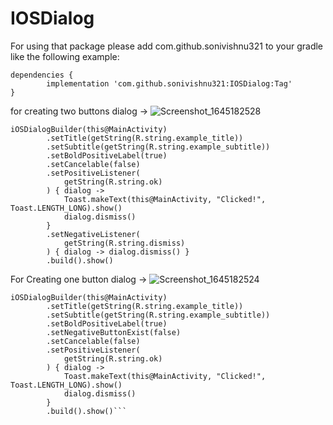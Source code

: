 # IOSDialog 

For using that package please add com.github.sonivishnu321 to your gradle like the following example:

	dependencies {
	        implementation 'com.github.sonivishnu321:IOSDialog:Tag'
	}


for creating two buttons dialog ->
![Screenshot_1645182528](https://user-images.githubusercontent.com/99962380/154672491-435afb43-12d8-46d7-bcc8-61e5eb65d15d.png)

```
iOSDialogBuilder(this@MainActivity)
        .setTitle(getString(R.string.example_title))
        .setSubtitle(getString(R.string.example_subtitle))
        .setBoldPositiveLabel(true)
        .setCancelable(false)
        .setPositiveListener(
            getString(R.string.ok)
        ) { dialog ->
            Toast.makeText(this@MainActivity, "Clicked!", Toast.LENGTH_LONG).show()
            dialog.dismiss()
        }
        .setNegativeListener(
            getString(R.string.dismiss)
        ) { dialog -> dialog.dismiss() }
        .build().show()
   ```
    

        
For Creating one button dialog ->
![Screenshot_1645182524](https://user-images.githubusercontent.com/99962380/154672313-a31d7743-998c-4e85-8006-c3a36c1a5d83.png)
```
iOSDialogBuilder(this@MainActivity)
        .setTitle(getString(R.string.example_title))
        .setSubtitle(getString(R.string.example_subtitle))
        .setBoldPositiveLabel(true)
        .setNegativeButtonExist(false)
        .setCancelable(false)
        .setPositiveListener(
            getString(R.string.ok)
        ) { dialog ->
            Toast.makeText(this@MainActivity, "Clicked!", Toast.LENGTH_LONG).show()
            dialog.dismiss()
        }
        .build().show()```
   



